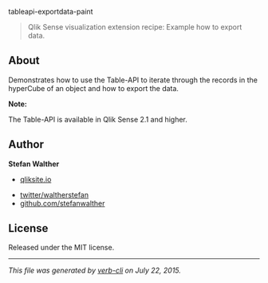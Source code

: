 tableapi-exportdata-paint

> Qlik Sense visualization extension recipe: Example how to export data.

## About

Demonstrates how to use the Table-API to iterate through the records in the hyperCube of an object and how to export the data.

**Note:**

The Table-API is available in Qlik Sense 2.1 and higher.

## Author

**Stefan Walther**

+ [qliksite.io](http://qliksite.io)
* [twitter/waltherstefan](http://twitter.com/waltherstefan)
* [github.com/stefanwalther](http://github.com/stefanwalther)

## License

Released under the MIT license.

***

_This file was generated by [verb-cli](https://github.com/assemble/verb-cli) on July 22, 2015._